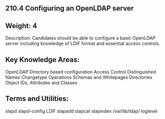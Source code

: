 ## 210.4 Configuring an OpenLDAP server

Weight: 4
---------

Description: Candidates should be able to configure a basic OpenLDAP server including knowledge of LDIF format and essential access controls.


Key Knowledge Areas:
--------------------

OpenLDAP
Directory based configuration
Access Control
Distinguished Names
Changetype Operations
Schemas and Whitepages
Directories
Object IDs, Attributes and Classes

Terms and Utilities:
--------------------

slapd
slapd-config
LDIF
slapadd
slapcat
slapindex
/var/lib/ldap/
loglevel
